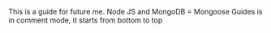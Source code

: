 This is a guide for future me.
Node JS and MongoDB = Mongoose
Guides is in comment mode, it starts from bottom to top

